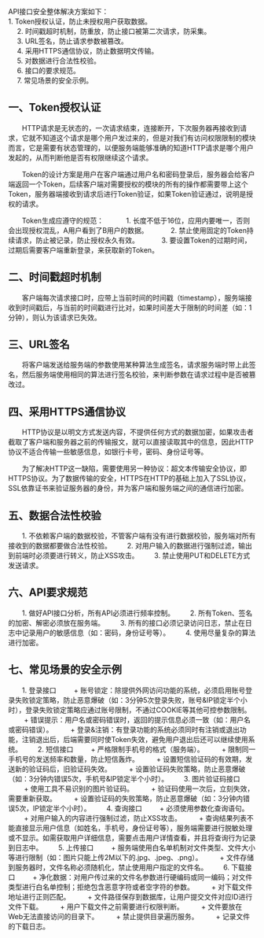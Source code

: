 API接口安全整体解决方案如下：  
    1. Token授权认证，防止未授权用户获取数据。  
　  2. 时间戳超时机制，防重放，防止接口被第二次请求，防采集。  
　  3. URL签名，防止请求参数被篡改。  
　  4. 采用HTTPS通信协议，防止数据明文传输。  
　  5. 对数据进行合法性校验。  
　  6. 接口的要求规范。  
　  7. 常见场景的安全示例。  

## 一、Token授权认证
　　HTTP请求是无状态的，一次请求结束，连接断开，下次服务器再接收到请求，它就不知道这个请求是哪个用户发过来的，但是对我们有访问权限限制的模块而言，它是需要有状态管理的，以便服务端能够准确的知道HTTP请求是哪个用户发起的，从而判断他是否有权限继续这个请求。  
  
　　Token的设计方案是用户在客户端通过用户名和密码登录后，服务器会给客户端返回一个Token，后续客户端对需要授权的模块的所有的操作都需要带上这个Token，服务器端接收到请求后进行Token验证，如果Token验证通过，说明是授权的请求。  

　　Token生成应遵守的规范：
　　　1. 长度不低于16位，应用内要唯一，否则会出现授权混乱，A用户看到了B用户的数据。
　　　2. 禁止使用固定的Token持续请求，防止被记录，防止授权永久有效。
　　　3. 要设置Token的过期时间，过期后需要客户端重新登录，来获取新的Token。

## 二、时间戳超时机制
　　客户端每次请求接口时，应带上当前时间的时间戳（timestamp），服务端接收到时间戳后，与当前的时间戳进行比对，如果时间差大于限制的时间差（如：1分钟），则认为该请求已失效。

## 三、URL签名
　　将客户端发送给服务端的参数使用某种算法生成签名，请求服务端时带上此签名，然后服务端使用相同的算法进行签名校验，来判断参数在请求过程中是否被篡改过。
  
## 四、采用HTTPS通信协议
　　HTTP协议是以明文方式发送内容，不提供任何方式的数据加密，如果攻击者截取了客户端和服务器之前的传输报文，就可以直接读取其中的信息，因此HTTP协议不适合传输一些敏感信息，如银行卡号，密码、身份证号等。  
   
　　为了解决HTTP这一缺陷，需要使用另一种协议：超文本传输安全协议，即HTTPS协议。为了数据传输的安全，HTTPS在HTTP的基础上加入了SSL协议，SSL依靠证书来验证服务器的身份，并为客户端和服务端之间的通信进行加密。
  
## 五、数据合法性校验
　　1. 不依赖客户端的数据校验，不管客户端有没有进行数据校验，服务端对所有接收到的数据都要做合法性校验。
　　2. 对用户输入的数据进行强制过滤，输出到前端时必须要进行转义，防止XSS攻击。
　　3. 禁止使用PUT和DELETE方式发送请求。

## 六、API要求规范
　　1. 做好API接口分析，所有API必须进行频率控制。
　　2. 所有Token、签名的加密、解密必须放在服务端。
　　3. 所有的接口必须记录访问日志，禁止在日志中记录用户的敏感信息（如：密码，身份证号等）。
　　4. 使用尽量复杂的算法进行加密。

## 七、常见场景的安全示例
　　1. 登录接口
　　    + 账号锁定：除提供外网访问功能的系统，必须启用账号登录失败锁定策略，防止恶意爆破（如：3分钟5次登录失败，账号&IP锁定半个小时），登录失败锁定策略应通过账号限制，不通过COOKIE等其他可控参数限制。
　　    + 错误提示：用户名或密码错误时，返回的提示信息必须一致（如：用户名或密码错误）。
　　    + 登录&注销：有登录功能的系统必须同时有注销或退出功能，注销退出后，后端需要同时使Token失效，避免用户退出后还可以继续使用系统。
　　2. 短信接口
　　    + 严格限制手机号的格式（服务端）。
　　    + 限制同一手机号的发送频率和数量，防止短信轰炸。
　　    + 设置短信验证码的有效期，发送新的验证码后，旧验证码失效。
　　    + 设置验证码失败策略，防止恶意爆破（如：3分钟内错误5次，手机号&IP锁定半个小时）。
　　3. 图片验证码接口
　　    + 使用工具不易识别的图片验证码。
　　    + 验证码使用一次后，立刻失效，需要重新获取。
　　    + 设置验证码的失败策略，防止恶意爆破（如：3分钟内错误5次，IP锁定半个小时）。
　　4. 查询接口
　　    + 必须使用参数化查询语句。
　　    + 对用户输入的内容进行强制过滤，防止XSS攻击。
　　    + 查询结果列表不能直接显示用户信息（如姓名，手机号，身份证号等），服务端需要进行脱敏处理或不显示。如需获取用户详细信息，需要点击用户详情查看，并且将查询行为记录到日志中。
　　5. 上传接口
　　    + 服务端使用白名单机制对文件类型、文件大小等进行限制（如：图片只能上传2M以下的.jpg、.jpeg、.png）。
　　    + 文件存储到服务器时，文件名称必须随机化，禁止使用用户指定的文件名。
　　6. 下载接口
　　    + 净化数据：对用户传过来的文件名参数进行硬编码或同一编码；对文件类型进行白名单控制；拒绝包含恶意字符或者空字符的参数。
　　    + 对下载文件地址进行正则匹配。
　　    + 文件路径保存到数据库，让用户提交文件对应ID进行文件下载。
　　    + 用户下载文件之前需要进行权限判断。
　　    + 文件要放在Web无法直接访问的目录下。
　　    + 禁止提供目录遍历服务。
　　    + 记录文件的下载日志。
   
